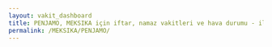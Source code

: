 ```yaml
---
layout: vakit_dashboard
title: PENJAMO, MEKSIKA için iftar, namaz vakitleri ve hava durumu - ilçe/eyalet seç
permalink: /MEKSIKA/PENJAMO/
---
```


<script type="text/javascript">
  var GLOBAL_COUNTRY = 'MEKSIKA';
  var GLOBAL_CITY = 'PENJAMO';
  var GLOBAL_STATE = '';
  var lat = 72;
  var lon = 21;
</script>
